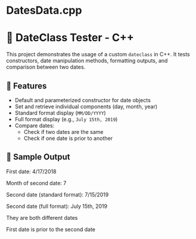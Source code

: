 # DatesData.cpp 

# 📅 DateClass Tester - C++

This project demonstrates the usage of a custom `dateclass` in C++. It tests constructors, date manipulation methods, formatting outputs, and comparison between two dates.

## 🚀 Features

- Default and parameterized constructor for date objects
- Set and retrieve individual components (day, month, year)
- Standard format display (`MM/DD/YYYY`)
- Full format display (e.g., `July 15th, 2019`)
- Compare dates:
  - Check if two dates are the same
  - Check if one date is prior to another

## 🧪 Sample Output
First date: 4/17/2018

Month of second date: 7

Second date (standard format): 7/15/2019

Second date (full format): July 15th, 2019

They are both different dates

First date is prior to the second date
